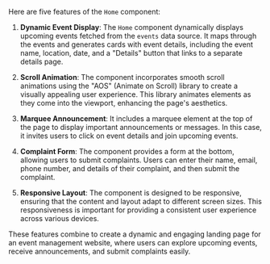 Here are five features of the `Home` component:

1. **Dynamic Event Display**: The `Home` component dynamically displays upcoming events fetched from the `events` data source. It maps through the events and generates cards with event details, including the event name, location, date, and a "Details" button that links to a separate details page.

2. **Scroll Animation**: The component incorporates smooth scroll animations using the "AOS" (Animate on Scroll) library to create a visually appealing user experience. This library animates elements as they come into the viewport, enhancing the page's aesthetics.

3. **Marquee Announcement**: It includes a marquee element at the top of the page to display important announcements or messages. In this case, it invites users to click on event details and join upcoming events.

4. **Complaint Form**: The component provides a form at the bottom, allowing users to submit complaints. Users can enter their name, email, phone number, and details of their complaint, and then submit the complaint.

5. **Responsive Layout**: The component is designed to be responsive, ensuring that the content and layout adapt to different screen sizes. This responsiveness is important for providing a consistent user experience across various devices.

These features combine to create a dynamic and engaging landing page for an event management website, where users can explore upcoming events, receive announcements, and submit complaints easily.









